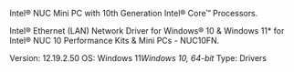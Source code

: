 Intel® NUC Mini PC with 10th Generation Intel® Core™ Processors.

Intel® Ethernet (LAN) Network Driver for Windows® 10 & Windows 11* for Intel® NUC 10 Performance Kits & Mini PCs - NUC10FN.

Version: 12.19.2.50
OS: Windows 11*Windows 10, 64-bit*
Type: Drivers
